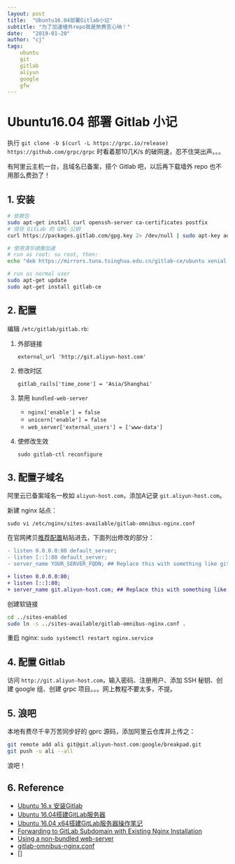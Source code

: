 ```yaml
---
layout: post
title:  "Ubuntu16.04部署Gitlab小记"
subtitle: "为了加速墙外repo我是煞费苦心呐！"
date:   "2019-01-20"
author: "cj"
tags:
    ubuntu
    git
    gitlab
    aliyun
    google
    gfw
---
```


# Ubuntu16.04 部署 Gitlab 小记

执行 `git clone -b $(curl -L https://grpc.io/release) https://github.com/grpc/grpc` 时看着那10几K/s 的破网速，忍不住哭出声。。。

有阿里云主机一台，且域名已备案，搭个 Gitlab 吧，以后再下载墙外 repo 也不用那么费劲了！

## 1. 安装
```bash
# 依赖包
sudo apt-get install curl openssh-server ca-certificates postfix
# 信任 GitLab 的 GPG 公钥
curl https://packages.gitlab.com/gpg.key 2> /dev/null | sudo apt-key add - &>/dev/null

# 使用清华镜像加速
# run as root: su root, then:
echo "deb https://mirrors.tuna.tsinghua.edu.cn/gitlab-ce/ubuntu xenial main" >> /etc/apt/sources.list.d/gitlab-ce.list

# run as normal user
sudo apt-get update
sudo apt-get install gitlab-ce

```

## 2. 配置

编辑 `/etc/gitlab/gitlab.rb`:

1. 外部链接

    `external_url 'http://git.aliyun-host.com'`
2. 修改时区

    `gitlab_rails['time_zone'] = 'Asia/Shanghai'`
3. 禁用 `bundled-web-server`

    - `nginx['enable'] = false`
    - `unicorn['enable'] = false`
    - `web_server['external_users'] = ['www-data']`

4. 使修改生效

    `sudo gitlab-ctl reconfigure`

## 3. 配置子域名

阿里云已备案域名一枚如 `aliyun-host.com`，添加A记录 `git.aliyun-host.com`。

新建 nginx 站点：

`sudo vi /etc/nginx/sites-available/gitlab-omnibus-nginx.conf`

在官网拷贝[推荐配置](https://gitlab.com/gitlab-org/gitlab-recipes/blob/master/web-server/nginx/gitlab-omnibus-nginx.conf)粘贴进去，下面列出修改的部分：

```diff
- listen 0.0.0.0:80 default_server;
- listen [::]:80 default_server;
- server_name YOUR_SERVER_FQDN; ## Replace this with something like gitlab.example.com

+ listen 0.0.0.0:80;
+ listen [::]:80;
+ server_name git.aliyun-host.com; ## Replace this with something like gitlab.example.com
```

创建软链接

```bash
cd ../sites-enabled
sudo ln -s ../sites-available/gitlab-omnibus-nginx.conf .
```

重启 nginx: `sudo systemctl restart nginx.service`

## 4. 配置 Gitlab

访问 `http://git.aliyun-host.com`，输入密码、注册用户、添加 SSH 秘钥、创建 google 组、创建 grpc 项目。。。网上教程不要太多，不提。

## 5. 浪吧

本地有费尽千辛万苦同步好的 gprc 源码，添加阿里云仓库并上传之：

```bash
git remote add ali git@git.aliyun-host.com:google/breakpad.git
git push -u ali --all
```

浪吧！

## 6. Reference

- [Ubuntu 16.x 安装Gitlab](http://galudisu.info/2017/05/01/gitlab/ubuntu-gitlab-install/)
- [Ubuntu 16.04搭建GitLab服务器](https://www.linuxidc.com/Linux/2018-01/150319.htm)
- [Ubuntu 16.04 x64搭建GitLab服务器操作笔记](https://www.zybuluo.com/lovemiffy/note/418758)
- [Forwarding to GitLab Subdomain with Existing Nginx Installation](https://stackoverflow.com/questions/29403212/forwarding-to-gitlab-subdomain-with-existing-nginx-installation)
- [Using a non-bundled web-server](https://gitlab.com/gitlab-org/omnibus-gitlab/blob/master/doc/settings/nginx.md#using-a-non-bundled-web-server)
- [gitlab-omnibus-nginx.conf](https://gitlab.com/gitlab-org/gitlab-recipes/blob/master/web-server/nginx/gitlab-omnibus-nginx.conf)
- []